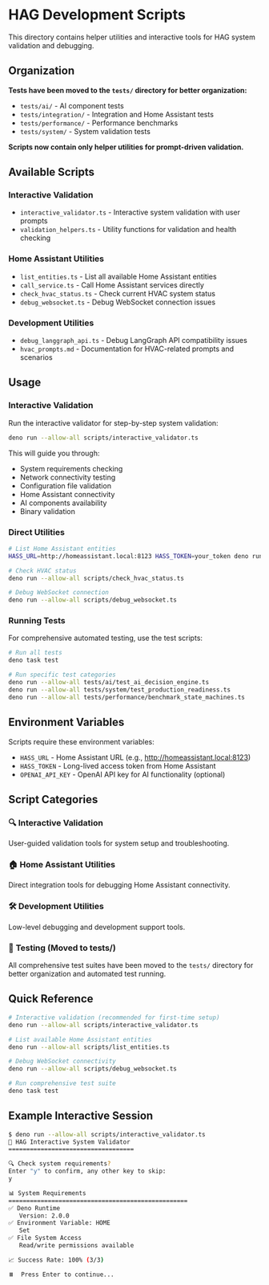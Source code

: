 # HAG Development Scripts

This directory contains helper utilities and interactive tools for HAG system
validation and debugging.

## Organization

**Tests have been moved to the `tests/` directory for better organization:**

- `tests/ai/` - AI component tests
- `tests/integration/` - Integration and Home Assistant tests
- `tests/performance/` - Performance benchmarks
- `tests/system/` - System validation tests

**Scripts now contain only helper utilities for prompt-driven validation.**

## Available Scripts

### Interactive Validation

- `interactive_validator.ts` - Interactive system validation with user prompts
- `validation_helpers.ts` - Utility functions for validation and health checking

### Home Assistant Utilities

- `list_entities.ts` - List all available Home Assistant entities
- `call_service.ts` - Call Home Assistant services directly
- `check_hvac_status.ts` - Check current HVAC system status
- `debug_websocket.ts` - Debug WebSocket connection issues

### Development Utilities

- `debug_langgraph_api.ts` - Debug LangGraph API compatibility issues
- `hvac_prompts.md` - Documentation for HVAC-related prompts and scenarios

## Usage

### Interactive Validation

Run the interactive validator for step-by-step system validation:

```bash
deno run --allow-all scripts/interactive_validator.ts
```

This will guide you through:

- System requirements checking
- Network connectivity testing
- Configuration file validation
- Home Assistant connectivity
- AI components availability
- Binary validation

### Direct Utilities

```bash
# List Home Assistant entities
HASS_URL=http://homeassistant.local:8123 HASS_TOKEN=your_token deno run --allow-all scripts/list_entities.ts

# Check HVAC status
deno run --allow-all scripts/check_hvac_status.ts

# Debug WebSocket connection
deno run --allow-all scripts/debug_websocket.ts
```

### Running Tests

For comprehensive automated testing, use the test scripts:

```bash
# Run all tests
deno task test

# Run specific test categories
deno run --allow-all tests/ai/test_ai_decision_engine.ts
deno run --allow-all tests/system/test_production_readiness.ts
deno run --allow-all tests/performance/benchmark_state_machines.ts
```

## Environment Variables

Scripts require these environment variables:

- `HASS_URL` - Home Assistant URL (e.g., http://homeassistant.local:8123)
- `HASS_TOKEN` - Long-lived access token from Home Assistant
- `OPENAI_API_KEY` - OpenAI API key for AI functionality (optional)

## Script Categories

### 🔍 **Interactive Validation**

User-guided validation tools for system setup and troubleshooting.

### 🏠 **Home Assistant Utilities**

Direct integration tools for debugging Home Assistant connectivity.

### 🛠️ **Development Utilities**

Low-level debugging and development support tools.

### 🧪 **Testing (Moved to tests/)**

All comprehensive test suites have been moved to the `tests/` directory for
better organization and automated test running.

## Quick Reference

```bash
# Interactive validation (recommended for first-time setup)
deno run --allow-all scripts/interactive_validator.ts

# List available Home Assistant entities
deno run --allow-all scripts/list_entities.ts

# Debug WebSocket connectivity
deno run --allow-all scripts/debug_websocket.ts

# Run comprehensive test suite
deno task test
```

## Example Interactive Session

```bash
$ deno run --allow-all scripts/interactive_validator.ts
🚀 HAG Interactive System Validator
===================================

🔍 Check system requirements?
Enter "y" to confirm, any other key to skip:
y

📊 System Requirements
==================================================
✅ Deno Runtime
   Version: 2.0.0
✅ Environment Variable: HOME
   Set
✅ File System Access
   Read/write permissions available

📈 Success Rate: 100% (3/3)

⏸️  Press Enter to continue...
```

